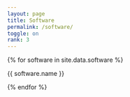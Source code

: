 ```yaml
---
layout: page
title: Software
permalink: /software/
toggle: on
rank: 3
---
```


<div class="software-list">
  {% for software in site.data.software %}
    <div class="box">
      <p id="initial-text-{{ software.name }}">{{ software.name }}</p>
      <p id="hidden-text-{{ software.name }}" style="display: none;">
        {{ software.description }}<br>
        Developed by: {{ software.developers }}<br>
        GitHub: {{ software.github }}<br>
        Version: {{ software.version }}
      </p>
    </div>
  {% endfor %}
</div>


